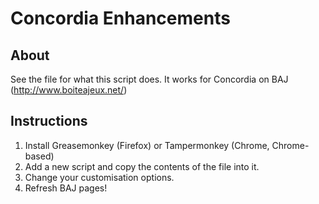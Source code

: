 # Concordia Enhancements
## About
See the file for what this script does. It works for Concordia on BAJ (http://www.boiteajeux.net/)

## Instructions
1. Install Greasemonkey (Firefox) or Tampermonkey (Chrome, Chrome-based)
2. Add a new script and copy the contents of the file into it.
3. Change your customisation options.
4. Refresh BAJ pages!
